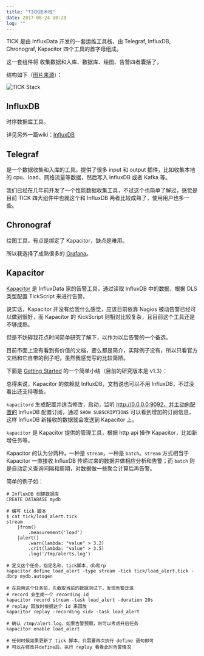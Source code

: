 ```yaml
---
title: "TICK技术栈"
date: 2017-08-24 10:28
log: ""
---
```


TICK 是由 InfluxData 开发的一套运维工具栈，由 Telegraf, InfluxDB, Chronograf, Kapacitor 四个工具的首字母组成。

这一套组件将 收集数据和入库、数据库、绘图、告警四者囊括了。

结构如下（[图片来源](https://www.influxdata.com/time-series-platform/)）：

![TICK Stack](https://www.influxdata.com/wp-content/uploads/InfluxData_TICK.png)

## InfluxDB

时序数据库工具。

详见另外一篇wiki：[InfluxDB](/database/influxdb.html)


## Telegraf

是一个数据收集和入库的工具。提供了很多 input 和 output 插件，比如收集本地的 cpu、load、网络流量等数据，然后写入 InfluxDB 或者 Kafka 等。

我们已经在几年前开发了一个性能数据收集工具，不过这个也简单了解过，感觉是目前 TICK 四大组件中也就这个和 InfluxDB 两者比较成熟了，使用用户也多一些。


## Chronograf

绘图工具，有点是绑定了 Kapacitor，缺点是难用。

所以我选择了成熟很多的 [Grafana](https://grafana.com/)。


## Kapacitor

[Kapacitor](https://docs.influxdata.com/kapacitor/) 是 InfluxData 家的告警工具，通过读取 InfluxDB 中的数据，根据 DLS 类型配置 TickScript 来进行告警。

说实话，Kapacitor 并没有给我什么感觉，应该目前依靠 Nagios 被动告警已经可以做到很好，而 Kapacitor 的 KickScript 则相对比较复杂，且目前这个工具还是不够成熟。

但是不妨碍我花点时间简单研究了解下，以作为以后告警的一个备选。

目前市面上没有看到有价值的文档，要么都是简介，实际例子没有，所以只看官方文档和它自带的例子吧，虽然我感觉写的比较简陋。

下面是 [Getting Started](https://docs.influxdata.com/kapacitor/v1.3/introduction/getting_started/) 的一个简单小结（目前的研究版本是 v1.3）：

总得来说，Kapacitor 的依赖就 InfluxDB，文档说也可以不用 InfluxDB，不过没看出还支持哪些。

`kapacitord` 生成配置并适当修改，启动，监听 http://0.0.0.0:9092，并主动向配置的 InfluxDB 配置订阅，通过 `SHOW SUBSCRIPTIONS` 可以看到增加的订阅信息，这样 InfluxDB 新接收的数据就会发送到 Kapacitor 上。

`kapacitor` 是 Kapacitor 提供的管理工具，根据 http api 操作 Kapacitor，比如新增任务等。

Kapacitor 的认为分两种，一种是 `stream`，一种是 `batch`。`stream` 方式相当于 Kapacitor 一直接收 InfluxDB 传递过来的数据并做相应分析和告警；而 `batch` 则是自动定义查询间隔和周期，对数据做一些聚合计算后再告警。

简单的例子如：

```
# InfluxDB 创建数据库
CREATE DATABASE mydb

# 编写 tick 脚本
$ cat tick/load_alert.tick
stream
    |from()
        .measurement('load')
    |alert()
        .warn(lambda: "value" > 3.2)
        .crit(lambda: "value" > 3.5)
        .log('/tmp/alerts.log')

# 定义这个任务，指定名称，tick脚本，db和rp
kapacitor define load_alert -type stream -tick tick/load_alert.tick -dbrp mydb.autogen

# 在启用这个任务前，先截取当前的数据测试下，发现告警泛滥
# record 会生成一个 recording id
kapacitor record stream -task load_alert -duration 20s
# replay 回放时根据这个 id 来回放
kapacitor replay -recording <id> -task load_alert

# 确认 /tmp/alert.log，如果告警预期，则可以考虑开启任务
kapacitor enable load_alert

# 任何时候如果更新了 tick 脚本，只需要再次执行 define 语句即可
# 可以在修改并define后，执行 replay 看看此时告警情况
```
